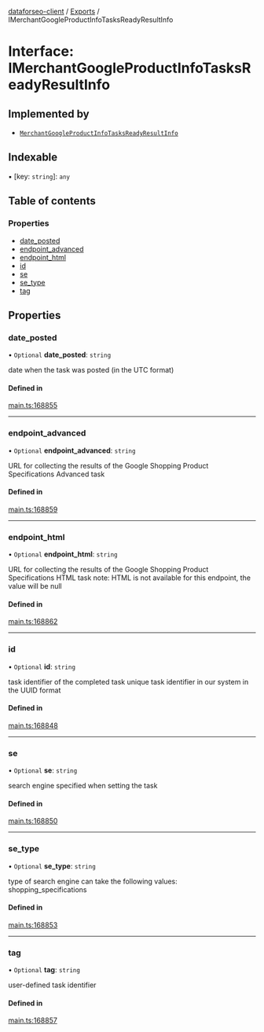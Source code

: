 [dataforseo-client](../README.md) / [Exports](../modules.md) / IMerchantGoogleProductInfoTasksReadyResultInfo

# Interface: IMerchantGoogleProductInfoTasksReadyResultInfo

## Implemented by

- [`MerchantGoogleProductInfoTasksReadyResultInfo`](../classes/MerchantGoogleProductInfoTasksReadyResultInfo.md)

## Indexable

▪ [key: `string`]: `any`

## Table of contents

### Properties

- [date\_posted](IMerchantGoogleProductInfoTasksReadyResultInfo.md#date_posted)
- [endpoint\_advanced](IMerchantGoogleProductInfoTasksReadyResultInfo.md#endpoint_advanced)
- [endpoint\_html](IMerchantGoogleProductInfoTasksReadyResultInfo.md#endpoint_html)
- [id](IMerchantGoogleProductInfoTasksReadyResultInfo.md#id)
- [se](IMerchantGoogleProductInfoTasksReadyResultInfo.md#se)
- [se\_type](IMerchantGoogleProductInfoTasksReadyResultInfo.md#se_type)
- [tag](IMerchantGoogleProductInfoTasksReadyResultInfo.md#tag)

## Properties

### date\_posted

• `Optional` **date\_posted**: `string`

date when the task was posted (in the UTC format)

#### Defined in

[main.ts:168855](https://github.com/dataforseo/TypeScriptClient/blob/7ca1aa4/main.ts#L168855)

___

### endpoint\_advanced

• `Optional` **endpoint\_advanced**: `string`

URL for collecting the results of the Google Shopping Product Specifications Advanced task

#### Defined in

[main.ts:168859](https://github.com/dataforseo/TypeScriptClient/blob/7ca1aa4/main.ts#L168859)

___

### endpoint\_html

• `Optional` **endpoint\_html**: `string`

URL for collecting the results of the Google Shopping Product Specifications HTML task
note: HTML is not available for this endpoint, the value will be null

#### Defined in

[main.ts:168862](https://github.com/dataforseo/TypeScriptClient/blob/7ca1aa4/main.ts#L168862)

___

### id

• `Optional` **id**: `string`

task identifier of the completed task
unique task identifier in our system in the UUID format

#### Defined in

[main.ts:168848](https://github.com/dataforseo/TypeScriptClient/blob/7ca1aa4/main.ts#L168848)

___

### se

• `Optional` **se**: `string`

search engine specified when setting the task

#### Defined in

[main.ts:168850](https://github.com/dataforseo/TypeScriptClient/blob/7ca1aa4/main.ts#L168850)

___

### se\_type

• `Optional` **se\_type**: `string`

type of search engine
can take the following values: shopping_specifications

#### Defined in

[main.ts:168853](https://github.com/dataforseo/TypeScriptClient/blob/7ca1aa4/main.ts#L168853)

___

### tag

• `Optional` **tag**: `string`

user-defined task identifier

#### Defined in

[main.ts:168857](https://github.com/dataforseo/TypeScriptClient/blob/7ca1aa4/main.ts#L168857)
